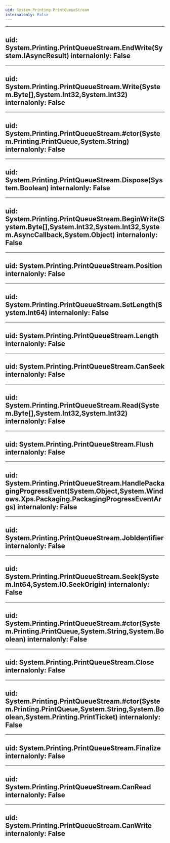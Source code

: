 ```yaml
---
uid: System.Printing.PrintQueueStream
internalonly: False
---
```


---
uid: System.Printing.PrintQueueStream.EndWrite(System.IAsyncResult)
internalonly: False
---

---
uid: System.Printing.PrintQueueStream.Write(System.Byte[],System.Int32,System.Int32)
internalonly: False
---

---
uid: System.Printing.PrintQueueStream.#ctor(System.Printing.PrintQueue,System.String)
internalonly: False
---

---
uid: System.Printing.PrintQueueStream.Dispose(System.Boolean)
internalonly: False
---

---
uid: System.Printing.PrintQueueStream.BeginWrite(System.Byte[],System.Int32,System.Int32,System.AsyncCallback,System.Object)
internalonly: False
---

---
uid: System.Printing.PrintQueueStream.Position
internalonly: False
---

---
uid: System.Printing.PrintQueueStream.SetLength(System.Int64)
internalonly: False
---

---
uid: System.Printing.PrintQueueStream.Length
internalonly: False
---

---
uid: System.Printing.PrintQueueStream.CanSeek
internalonly: False
---

---
uid: System.Printing.PrintQueueStream.Read(System.Byte[],System.Int32,System.Int32)
internalonly: False
---

---
uid: System.Printing.PrintQueueStream.Flush
internalonly: False
---

---
uid: System.Printing.PrintQueueStream.HandlePackagingProgressEvent(System.Object,System.Windows.Xps.Packaging.PackagingProgressEventArgs)
internalonly: False
---

---
uid: System.Printing.PrintQueueStream.JobIdentifier
internalonly: False
---

---
uid: System.Printing.PrintQueueStream.Seek(System.Int64,System.IO.SeekOrigin)
internalonly: False
---

---
uid: System.Printing.PrintQueueStream.#ctor(System.Printing.PrintQueue,System.String,System.Boolean)
internalonly: False
---

---
uid: System.Printing.PrintQueueStream.Close
internalonly: False
---

---
uid: System.Printing.PrintQueueStream.#ctor(System.Printing.PrintQueue,System.String,System.Boolean,System.Printing.PrintTicket)
internalonly: False
---

---
uid: System.Printing.PrintQueueStream.Finalize
internalonly: False
---

---
uid: System.Printing.PrintQueueStream.CanRead
internalonly: False
---

---
uid: System.Printing.PrintQueueStream.CanWrite
internalonly: False
---
